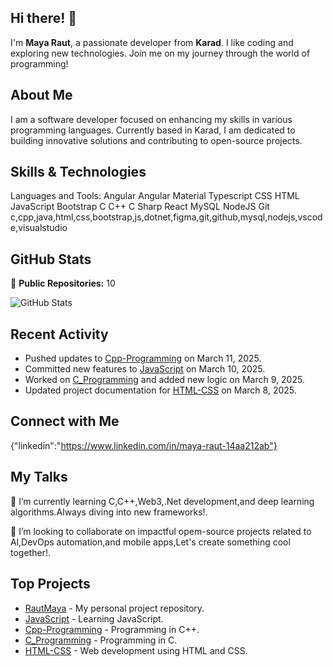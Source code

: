 ## Hi there! 👋

I'm **Maya Raut**, a passionate developer from **Karad**. I like coding and exploring new technologies. Join me on my journey through the world of programming!

## About Me

I am a  software developer focused on enhancing my skills in various programming languages. Currently based in Karad, I am dedicated to building innovative solutions and contributing to open-source projects.

## Skills & Technologies

Languages and Tools:
Angular  Angular Material  Typescript  CSS  HTML  JavaScript  Bootstrap  C  C++  C Sharp  React  MySQL  NodeJS  Git
c,cpp,java,html,css,bootstrap,js,dotnet,figma,git,github,mysql,nodejs,vscode,visualstudio

## GitHub Stats

🔹 **Public Repositories:** 10  

![GitHub Stats](https://github-readme-stats.vercel.app/api?username=RautMaya&show_icons=true&theme=radical)

## Recent Activity

- Pushed updates to [Cpp-Programming](https://github.com/RautMaya/Cpp-Programming) on March 11, 2025.
- Committed new features to [JavaScript](https://github.com/RautMaya/JavaScript) on March 10, 2025.
- Worked on [C_Programming](https://github.com/RautMaya/C_Programming) and added new logic on March 9, 2025.
- Updated project documentation for [HTML-CSS](https://github.com/RautMaya/HTML-CSS) on March 8, 2025.

## Connect with Me

{"linkedin":"https://www.linkedin.com/in/maya-raut-14aa212ab"}

## My Talks

🌱 I’m currently learning C,C++,Web3,.Net development,and deep learning algorithms.Always diving into new frameworks!.

💞️ I’m looking to collaborate on impactful opem-source projects related to Al,DevOps automation,and mobile apps,Let's create something cool together!.

## Top Projects

- [RautMaya](https://github.com/RautMaya/RautMaya) - My personal project repository.
- [JavaScript](https://github.com/RautMaya/JavaScript) - Learning JavaScript.
- [Cpp-Programming](https://github.com/RautMaya/Cpp-Programming) - Programming in C++.
- [C_Programming](https://github.com/RautMaya/C_Programming) - Programming in C.
- [HTML-CSS](https://github.com/RautMaya/HTML-CSS) - Web development using HTML and CSS.
